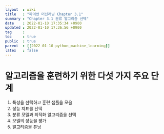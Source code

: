 ```yaml
---
layout  : wiki
title   : "파이썬 머신러닝 Chapter 3.1" 
summary : "Chapter 3.1 분류 알고리즘 선택"
date    : 2022-01-10 17:35:34 +0900
updated : 2022-01-10 17:36:56 +0900
tag     : 
toc     : true
public  : true
parent  : [[2022-01-10-python_machine_learning]] 
latex   : false
---
```


# 알고리즘을 훈련하기 위한 다섯 가지 주요 단계

1. 특성을 선택하고 훈련 샘플을 모음
2. 성능 지표를 선택
3. 분류 모델과 최적화 알고리즘을 선택
4. 모델의 성능을 평가
5. 알고리즘을 튜닝

 
